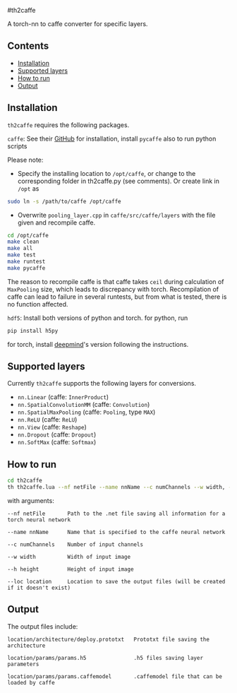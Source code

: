 #th2caffe

A torch-nn to caffe converter for specific layers.

## Contents
 - [Installation](#installation)
 - [Supported layers](#supported-layers)
 - [How to run](#how-to-run)
 - [Output](#output)

## Installation
`th2caffe` requires the following packages.

`caffe`: See their [GitHub](https://github.com/BVLC/caffe) for installation, install `pycaffe` also to run python scripts

Please note:
- Specify the installing location to `/opt/caffe`, or change to the corresponding folder in th2caffe.py (see comments). Or create link in `/opt` as
```bash
sudo ln -s /path/to/caffe /opt/caffe
```

- Overwrite `pooling_layer.cpp` in `caffe/src/caffe/layers` with the file given and recompile caffe.
```bash
cd /opt/caffe
make clean
make all
make test
make runtest
make pycaffe
```

The reason to recompile caffe is that caffe takes `ceil` during calculation of `MaxPooling` size, which leads to discrepancy with torch. Recompilation of caffe can lead to failure in several runtests, but from what is tested, there is no function affected.

`hdf5`: Install both versions of python and torch.
for python, run
```bash
pip install h5py
```
for torch, install [deepmind](https://github.com/deepmind/torch-hdf5)'s version following the instructions.

## Supported layers
Currently `th2caffe` supports the following layers for conversions.

- `nn.Linear`                 (caffe: `InnerProduct`)
- `nn.SpatialConvolutionMM`   (caffe: `Convolution`)
- `nn.SpatialMaxPooling`      (caffe: `Pooling`, type `MAX`)
- `nn.ReLU`                   (caffe: `ReLU`)
- `nn.View`                   (caffe: `Reshape`)
- `nn.Dropout`                (caffe: `Dropout`)
- `nn.SoftMax`                (caffe: `Softmax`)

## How to run
```bash
cd th2caffe
th th2caffe.lua --nf netFile --name nnName --c numChannels --w width, --h height, --loc location)
```

with arguments:

```
--nf netFile       Path to the .net file saving all information for a torch neural network

--name nnName      Name that is specified to the caffe neural network

--c numChannels    Number of input channels

--w width          Width of input image

--h height         Height of input image

--loc location     Location to save the output files (will be created if it doesn't exist)
```
## Output
The output files include:
```
location/architecture/deploy.prototxt   Prototxt file saving the architecture

location/params/params.h5               .h5 files saving layer parameters

location/params/params.caffemodel       .caffemodel file that can be loaded by caffe
```
